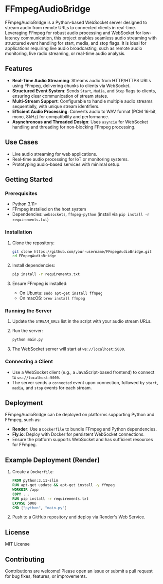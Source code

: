 # FFmpegAudioBridge

FFmpegAudioBridge is a Python-based WebSocket server designed to stream audio from remote URLs to connected clients in real-time. Leveraging FFmpeg for robust audio processing and WebSocket for low-latency communication, this project enables seamless audio streaming with structured event handling for start, media, and stop flags. It is ideal for applications requiring live audio broadcasting, such as remote audio monitoring, live radio streaming, or real-time audio analysis.

## Features

- **Real-Time Audio Streaming**: Streams audio from HTTP/HTTPS URLs using FFmpeg, delivering chunks to clients via WebSocket.
- **Structured Event System**: Sends `Start`, `Media`, and `Stop` flags to clients, ensuring clear communication of stream states.
- **Multi-Stream Support**: Configurable to handle multiple audio streams sequentially, with unique stream identifiers.
- **Efficient Audio Processing**: Converts audio to WAV format (PCM 16-bit, mono, 8kHz) for compatibility and performance.
- **Asynchronous and Threaded Design**: Uses `asyncio` for WebSocket handling and threading for non-blocking FFmpeg processing.

## Use Cases

- Live audio streaming for web applications.
- Real-time audio processing for IoT or monitoring systems.
- Prototyping audio-based services with minimal setup.

## Getting Started

### Prerequisites

- Python 3.11+
- FFmpeg installed on the host system
- Dependencies: `websockets`, `ffmpeg-python` (install via `pip install -r requirements.txt`)

### Installation

1. Clone the repository:

   ```bash
   git clone https://github.com/your-username/FFmpegAudioBridge.git
   cd FFmpegAudioBridge
   ```
2. Install dependencies:

   ```bash
   pip install -r requirements.txt
   ```
3. Ensure FFmpeg is installed:
   - On Ubuntu: `sudo apt-get install ffmpeg`
   - On macOS: `brew install ffmpeg`

### Running the Server

1. Update the `STREAM_URLS` list in the script with your audio stream URLs.
2. Run the server:

   ```bash
   python main.py
   ```
3. The WebSocket server will start at `ws://localhost:5000`.

### Connecting a Client

- Use a WebSocket client (e.g., a JavaScript-based frontend) to connect to `ws://localhost:5000`.
- The server sends a `connected` event upon connection, followed by `start`, `media`, and `stop` events for each stream.

## Deployment

FFmpegAudioBridge can be deployed on platforms supporting Python and FFmpeg, such as:

- **Render**: Use a `Dockerfile` to bundle FFmpeg and Python dependencies.
- **Fly.io**: Deploy with Docker for persistent WebSocket connections.
- Ensure the platform supports WebSocket and has sufficient resources for FFmpeg.

## Example Deployment (Render)

1. Create a `Dockerfile`:

   ```dockerfile
   FROM python:3.11-slim
   RUN apt-get update && apt-get install -y ffmpeg
   WORKDIR /app
   COPY . .
   RUN pip install -r requirements.txt
   EXPOSE 5000
   CMD ["python", "main.py"]
   ```
2. Push to a GitHub repository and deploy via Render's Web Service.

## License

MIT License

## Contributing

Contributions are welcome! Please open an issue or submit a pull request for bug fixes, features, or improvements.
